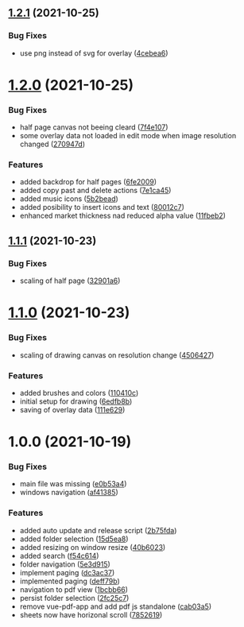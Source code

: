 ## [1.2.1](https://github.com/sebbi08/sheet-music-viewer/compare/v1.2.0...v1.2.1) (2021-10-25)


### Bug Fixes

* use png instead of svg for overlay ([4cebea6](https://github.com/sebbi08/sheet-music-viewer/commit/4cebea634d9b8663c440f6494f9a017d15c1c2da))

# [1.2.0](https://github.com/sebbi08/sheet-music-viewer/compare/v1.1.1...v1.2.0) (2021-10-25)


### Bug Fixes

* half page canvas not beeing cleard ([7f4e107](https://github.com/sebbi08/sheet-music-viewer/commit/7f4e107813a7dd38cdd3a6c90ee7c85edb29d9ab))
* some overlay data not loaded in edit mode when image resolution changed ([270947d](https://github.com/sebbi08/sheet-music-viewer/commit/270947d4a729ddfa94596d47dfd34a0d2a2a0227))


### Features

* added backdrop for half pages ([6fe2009](https://github.com/sebbi08/sheet-music-viewer/commit/6fe20090464d55bcb6c7d6073f424142b9ceae48))
* added copy past and delete actions ([7e1ca45](https://github.com/sebbi08/sheet-music-viewer/commit/7e1ca450c96f3f0bf1dd7f0de4ea7bab046b6e2a))
* added music icons ([5b2bead](https://github.com/sebbi08/sheet-music-viewer/commit/5b2bead367765960b3adb4f9a328e4c924c91e03))
* added posibility to insert icons and text ([80012c7](https://github.com/sebbi08/sheet-music-viewer/commit/80012c71bb88a292963fb5be2c743b13c5e6ff71))
* enhanced market thickness nad reduced alpha value ([11fbeb2](https://github.com/sebbi08/sheet-music-viewer/commit/11fbeb2d3f82ab3e6ef330bc15d8cf5c54236ad9))

## [1.1.1](https://github.com/sebbi08/sheet-music-viewer/compare/v1.1.0...v1.1.1) (2021-10-23)


### Bug Fixes

* scaling of half page ([32901a6](https://github.com/sebbi08/sheet-music-viewer/commit/32901a698454bbc2e525758f3aa29aa24e9ee835))

# [1.1.0](https://github.com/sebbi08/sheet-music-viewer/compare/v1.0.0...v1.1.0) (2021-10-23)


### Bug Fixes

* scaling of drawing canvas on resolution change ([4506427](https://github.com/sebbi08/sheet-music-viewer/commit/45064279e495826c81687063537ec93ef22784ae))


### Features

* added brushes and colors ([110410c](https://github.com/sebbi08/sheet-music-viewer/commit/110410ced1ee154ea01cf226151df11aa8e5bb13))
* initial setup for drawing ([6edfb8b](https://github.com/sebbi08/sheet-music-viewer/commit/6edfb8b58df40c78cb803e0ae29a678bb4593048))
* saving of overlay data ([111e629](https://github.com/sebbi08/sheet-music-viewer/commit/111e62987c57177951d656dd9bbd4d1df459bfc9))

# 1.0.0 (2021-10-19)


### Bug Fixes

* main file was missing ([e0b53a4](https://github.com/sebbi08/sheet-music-viewer/commit/e0b53a471f87aace3c8f173ff13d24fb6b1f0d8b))
* windows navigation ([af41385](https://github.com/sebbi08/sheet-music-viewer/commit/af41385fac5ff35956df941641efad35917818c5))


### Features

* added auto update and release script ([2b75fda](https://github.com/sebbi08/sheet-music-viewer/commit/2b75fda8a7bf1f4b17911e3f2a379e1b67126097))
* added folder selection ([15d5ea8](https://github.com/sebbi08/sheet-music-viewer/commit/15d5ea8d6c642ed6b89ec469f6dcf56dd4f4092d))
* added resizing on window resize ([40b6023](https://github.com/sebbi08/sheet-music-viewer/commit/40b602321996d7fe4389bbe1e598d0fa5bc0bc6e))
* added search ([f54c614](https://github.com/sebbi08/sheet-music-viewer/commit/f54c61418337837e805cd42c7e93f74b002c3d06))
* folder navigation ([5e3d915](https://github.com/sebbi08/sheet-music-viewer/commit/5e3d915baae29d552d30ac186a1574c99dbe6a2d))
* implement paging ([dc3ac37](https://github.com/sebbi08/sheet-music-viewer/commit/dc3ac3723ec03cd4ba0812f2655b47376272cae8))
* implemented paging ([deff79b](https://github.com/sebbi08/sheet-music-viewer/commit/deff79bdd1f169b3e0a950a8f5f37d34aa7a1e45))
* navigation to pdf view ([1bcbb66](https://github.com/sebbi08/sheet-music-viewer/commit/1bcbb669a0f6c552233dd62ff8381ddd8d0a1d56))
* persist folder selection ([2fc25c7](https://github.com/sebbi08/sheet-music-viewer/commit/2fc25c78707cafc077c4bd3136ed2c80c6b0e8eb))
* remove vue-pdf-app and add pdf js standalone ([cab03a5](https://github.com/sebbi08/sheet-music-viewer/commit/cab03a510b134c1e1ae296e7a842fc9be02c8450))
* sheets now have horizonal scroll ([7852619](https://github.com/sebbi08/sheet-music-viewer/commit/7852619609b21c08197fc6ea545617fea46a58f2))
